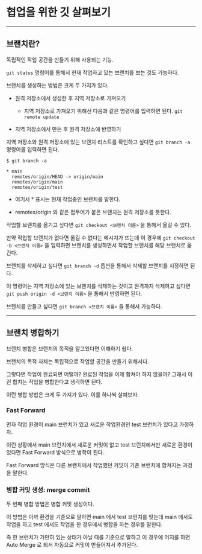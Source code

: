 # 협업을 위한 깃 살펴보기 

***

## 브랜치란? 

독립적인 작업 공간을 만들기 위해 사용되는 기능. 

`git status` 명령어를 통해서 현재 작업하고 있는 브랜치를 보는 것도 가능하다. 

브랜치를 생성하는 방법은 크게 두 가지가 있다. 

- 원격 저장소에서 생성한 후 지역 저장소로 가져오기

  - 지역 저장소로 가져오기 위해선 다음과 같은 명령어를 입력하면 된다. `git remote update`

- 지역 저장소에서 만든 후 원격 저장소에 반영하기

지역 저장소와 원격 저장소에 있는 브랜치 리스트를 확인하고 싶다면 `git branch -a` 명령어를 입력하면 된다. 

```
$ git branch -a 

* main
  remotes/origin/HEAD -> origin/main
  remotes/origin/main
  remotes/origin/test
```

- 여기서 * 표시는 현재 작업중인 브랜치를 말한다. 

- remotes/origin 와 같은 접두어가 붙은 브랜치는 원격 저장소를 뜻한다. 

작업할 브랜치를 옮기고 싶다면 `git checkout <브랜치 이름>` 을 통해서 옮길 수 있다. 

만약 작업할 브랜치가 없다면 옮길 수 없다는 메시지가 뜨는데 이 경우에 `git checkout -b <브랜치 이름>` 을 입력하면 브랜치를 생성하면서 작업할 브랜치를 해당 브랜치로 옮긴다. 

브랜치를 삭제하고 싶다면 `git branch -d` 옵션을 통해서 삭제할 브랜치를 지정하면 된다. 

이 명령어는 지역 저장소에 있는 브핸치를 삭제하는 것이고 원격까지 삭제하고 싶다면 `git push origin -d <브랜치 이름>` 을 통해서 반영하면 된다. 

브랜치를 만들고 싶다면 `git branch <브랜치 이름>` 을 통해서 가능하다. 

***

## 브랜치 병합하기 

브랜치 병합은 브랜치의 목적을 알고있다면 이해하기 쉽다.

브랜치의 목적 자체는 독립적으로 작업할 공간을 만들기 위해서다. 

그렇다면 작업이 완료되면 어떨까? 완료된 작업을 이제 합쳐야 하지 않을까? 그래서 이런 합치는 작업을 병합한다고 생각하면 된다. 

이런 병합 방법은 크게 두 가지가 있다. 이를 하나씩 살펴보자.  

### Fast Forward

먼자 작업 환경이 main 브런치가 있고 새로운 작업환경인 test 브런치가 있다고 가정하자. 

이런 상황에서 main 브런치에서 새로운 커밋이 없고 test 브런치에서만 새로운 환경이 있다면 Fast Forward 방식으로 병학이 된다.

Fast Forward 방식은 다른 브랜치에서 작업했던 커밋이 기존 브런치에 합쳐지는 과정을 말한다. 

### 병합 커밋 생성: merge commit 

두 번째 병합 방법은 병합 커밋 생성이다. 

이 방법은 아까 환경을 기준으로 말하면 main 에서 test 브런치를 땃는데 main 에서도 작업을 하고 test 에서도 작업을 한 경우에서 병합을 하는 경우를 말한다. 

즉 한 브런치가 가만히 있는 상태가 아닐 때를 기준으로 말하고 이 경우에 머지를 하면 Auto Merge 로 되서 자동으로 커밋이 만들어져서 추가된다. 








